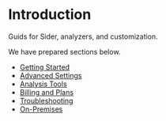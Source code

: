 # Introduction

Guids for Sider, analyzers, and customization.

We have prepared sections below.

* [Getting Started](./getting-started/README.md)
* [Advanced Settings](./advanced-settings/README.md)
* [Analysis Tools](./tools/README.md)
* [Billing and Plans](./billing-and-plans.md)
* [Troubleshooting](./troubleshooting.md)
* [On-Premises](./on-premises/README.md)

